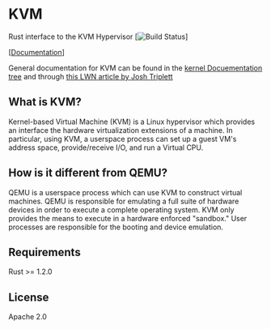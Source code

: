 # KVM

Rust interface to the KVM Hypervisor
[![Build Status](https://travis-ci.org/dschatzberg/kvm.svg?branch=master)]

[[Documentation](https://dschatzberg.github.io/kvm/)]

General documentation for KVM can be found in the
[kernel Docuementation tree](https://kernel.org/doc/Documentation/virtual/kvm/api.txt)
and through
[this LWN article by Josh Triplett](https://lwn.net/Articles/658511/)
## What is KVM?

Kernel-based Virtual Machine (KVM) is a Linux hypervisor which
provides an interface the hardware virtualization extensions of a
machine. In particular, using KVM, a userspace process can set up a
guest VM's address space, provide/receive I/O, and run a Virtual CPU.

## How is it different from QEMU?

QEMU is a userspace process which can use KVM to construct virtual
machines. QEMU is responsible for emulating a full suite of hardware
devices in order to execute a complete operating system. KVM only
provides the means to execute in a hardware enforced "sandbox." User
processes are responsible for the booting and device emulation.

## Requirements
Rust >= 1.2.0

## License

Apache 2.0
